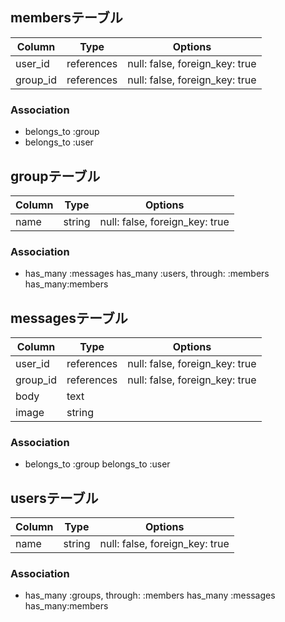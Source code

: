 ## membersテーブル

|Column|Type|Options|
|------|----|-------|
|user_id|references|null: false, foreign_key: true|
|group_id|references|null: false, foreign_key: true|

### Association
- belongs_to :group
- belongs_to :user

## groupテーブル

|Column|Type|Options|
|------|----|-------|
|name|string|null: false, foreign_key: true|


### Association
- has_many :messages
  has_many :users, through: :members
  has_many:members

## messagesテーブル

|Column|Type|Options|
|------|----|-------|
|user_id|references|null: false, foreign_key: true|
|group_id|references|null: false, foreign_key: true|
|body|text|
|image|string|

### Association
- belongs_to :group
  belongs_to :user
## usersテーブル

|Column|Type|Options|
|------|----|-------|
|name|string|null: false, foreign_key: true|


### Association
- has_many :groups, through: :members
  has_many :messages
  has_many:members